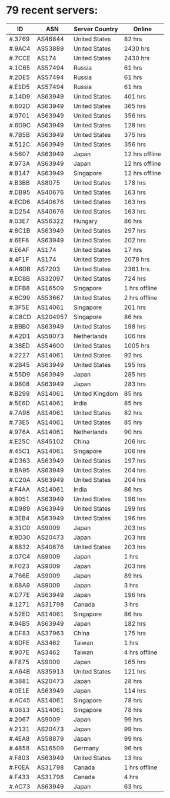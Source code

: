 # 79 recent servers:

| ID | ASN | Server Country | Online |
| ------ | ------ | ------ | ------ |
| #.3769 | AS46844 | United States | 82 hrs |
| #.9AC4 | AS53889 | United States | 2430 hrs |
| #.7CCE | AS174 | United States | 2430 hrs |
| #.1C65 | AS57494 | Russia | 61 hrs |
| #.2DE5 | AS57494 | Russia | 61 hrs |
| #.E1D5 | AS57494 | Russia | 61 hrs |
| #.14D9 | AS63949 | United States | 401 hrs |
| #.602D | AS63949 | United States | 365 hrs |
| #.9701 | AS63949 | United States | 356 hrs |
| #.6D9C | AS63949 | United States | 128 hrs |
| #.7B5B | AS63949 | United States | 375 hrs |
| #.512C | AS63949 | United States | 356 hrs |
| #.5607 | AS63949 | Japan | 12 hrs offline |
| #.973A | AS63949 | Japan | 12 hrs offline |
| #.B147 | AS63949 | Singapore | 12 hrs offline |
| #.B3BB | AS8075 | United States | 178 hrs |
| #.DB95 | AS40676 | United States | 163 hrs |
| #.ECD6 | AS40676 | United States | 163 hrs |
| #.D254 | AS40676 | United States | 163 hrs |
| #.03E7 | AS56322 | Hungary | 86 hrs |
| #.8C1B | AS63949 | United States | 297 hrs |
| #.6EF8 | AS63949 | United States | 202 hrs |
| #.E6AF | AS174 | United States | 17 hrs |
| #.4F1F | AS174 | United States | 2078 hrs |
| #.A6DB | AS7203 | United States | 2361 hrs |
| #.EC8B | AS32097 | United States | 724 hrs |
| #.DFB8 | AS16509 | Singapore | 1 hrs offline |
| #.6C99 | AS53667 | United States | 2 hrs offline |
| #.3F5E | AS14061 | Singapore | 201 hrs |
| #.C8CD | AS204957 | Singapore | 86 hrs |
| #.BBB0 | AS63949 | United States | 198 hrs |
| #.A2D1 | AS58073 | Netherlands | 106 hrs |
| #.38ED | AS54600 | United States | 1005 hrs |
| #.2227 | AS14061 | United States | 92 hrs |
| #.2B45 | AS63949 | United States | 195 hrs |
| #.55D9 | AS63949 | Japan | 285 hrs |
| #.9808 | AS63949 | Japan | 283 hrs |
| #.B299 | AS14061 | United Kingdom | 85 hrs |
| #.5E6D | AS14061 | India | 85 hrs |
| #.7A98 | AS14061 | United States | 82 hrs |
| #.73E5 | AS14061 | United States | 85 hrs |
| #.976A | AS14061 | Netherlands | 90 hrs |
| #.E25C | AS45102 | China | 206 hrs |
| #.45C1 | AS14061 | Singapore | 206 hrs |
| #.D363 | AS63949 | United States | 197 hrs |
| #.BA95 | AS63949 | United States | 204 hrs |
| #.C20A | AS63949 | United States | 204 hrs |
| #.F4AA | AS14061 | India | 86 hrs |
| #.8051 | AS63949 | United States | 196 hrs |
| #.D989 | AS63949 | United States | 199 hrs |
| #.3EB4 | AS63949 | United States | 196 hrs |
| #.31C0 | AS9009 | Japan | 203 hrs |
| #.8D30 | AS20473 | Japan | 203 hrs |
| #.8832 | AS40676 | United States | 203 hrs |
| #.07C4 | AS9009 | Japan | 1 hrs |
| #.F023 | AS9009 | Japan | 203 hrs |
| #.766E | AS9009 | Japan | 89 hrs |
| #.68A9 | AS9009 | Japan | 3 hrs |
| #.D77E | AS63949 | Japan | 196 hrs |
| #.1271 | AS31798 | Canada | 3 hrs |
| #.52ED | AS14061 | Singapore | 86 hrs |
| #.94B5 | AS63949 | Japan | 182 hrs |
| #.DF83 | AS37963 | China | 175 hrs |
| #.6DFE | AS3462 | Taiwan | 1 hrs |
| #.907E | AS3462 | Taiwan | 4 hrs offline |
| #.F875 | AS9009 | Japan | 165 hrs |
| #.A64B | AS35913 | United States | 121 hrs |
| #.3881 | AS20473 | Japan | 28 hrs |
| #.0E1E | AS63949 | Japan | 114 hrs |
| #.AC45 | AS14061 | Singapore | 78 hrs |
| #.0613 | AS14061 | Singapore | 78 hrs |
| #.2067 | AS9009 | Japan | 99 hrs |
| #.2131 | AS20473 | Japan | 99 hrs |
| #.4EA8 | AS58879 | Japan | 99 hrs |
| #.4858 | AS16509 | Germany | 96 hrs |
| #.F803 | AS63949 | United States | 13 hrs |
| #.F0EA | AS31798 | Canada | 1 hrs offline |
| #.F433 | AS31798 | Canada | 4 hrs |
| #.AC73 | AS63949 | Japan | 63 hrs |

